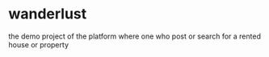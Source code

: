 ﻿# wanderlust
the demo project of the platform where one who post or search for a rented house or property